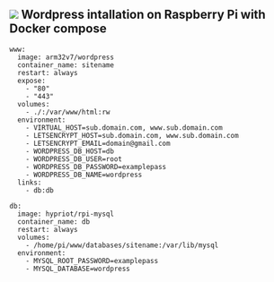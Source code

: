 ## ![](https://emojis.slackmojis.com/emojis/images/1598512646/10311/php-logo.png?1598512646) Wordpress intallation on Raspberry Pi with Docker compose


```
www:
  image: arm32v7/wordpress
  container_name: sitename
  restart: always
  expose:
    - "80"
    - "443"
  volumes:
    - ./:/var/www/html:rw
  environment:
    - VIRTUAL_HOST=sub.domain.com, www.sub.domain.com
    - LETSENCRYPT_HOST=sub.domain.com, www.sub.domain.com
    - LETSENCRYPT_EMAIL=domain@gmail.com
    - WORDPRESS_DB_HOST=db
    - WORDPRESS_DB_USER=root
    - WORDPRESS_DB_PASSWORD=examplepass
    - WORDPRESS_DB_NAME=wordpress
  links:
    - db:db

db:
  image: hypriot/rpi-mysql
  container_name: db
  restart: always
  volumes:
    - /home/pi/www/databases/sitename:/var/lib/mysql
  environment:
    - MYSQL_ROOT_PASSWORD=examplepass
    - MYSQL_DATABASE=wordpress
```
